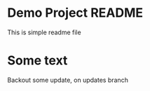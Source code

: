 # Demo Project README

This is simple readme file

# Some text

Backout
some update, on updates branch
